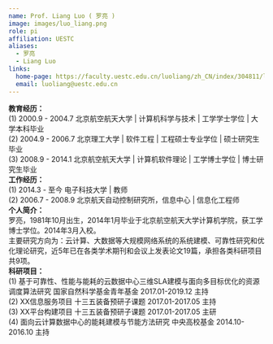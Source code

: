 ```yaml
---
name: Prof. Liang Luo ( 罗亮 )
image: images/luo_liang.png
role: pi
affiliation: UESTC
aliases:
  - 罗亮
  - Liang Luo
links:
  home-page: https://faculty.uestc.edu.cn/luoliang/zh_CN/index/304811/list/index.htm
  email: luoliang@uestc.edu.cn
---
```

<b>教育经历：</b><br>
(1) 2000.9 - 2004.7   北京航空航天大学  | 计算机科学与技术  | 工学学士学位  | 大学本科毕业<br>
(2) 2004.9 - 2006.7   北京理工大学  | 软件工程  | 工程硕士专业学位  | 硕士研究生毕业<br>
(3) 2008.9 - 2014.1   北京航空航天大学  | 计算机软件理论  | 工学博士学位  | 博士研究生毕业<br>
<b>工作经历：</b><br>
(1) 2014.3 - 至今   电子科技大学  | 教师<br>
(2) 2006.7 - 2008.9   北京航天自动控制研究所，信息中心  | 信息化工程师<br>
<b>个人简介：</b><br>
罗亮，1981年10月出生，2014年1月毕业于北京航空航天大学计算机学院，获工学博士学位。2014年3月入校。<br>
主要研究方向为：云计算、大数据等大规模网络系统的系统建模、可靠性研究和优化理论研究，近5年已在各类学术期刊和会议上发表论文19篇，承担各类科研项目共9项。<br>
<b>科研项目：</b><br>
(1) 基于可靠性、性能与能耗的云数据中心三维SLA建模与面向多目标优化的资源调度算法研究 国家自然科学基金青年基金 2017.01-2019.12 主持<br>
(2) XX信息服务项目 十三五装备预研子课题 2017.01-2017.05 主持<br>
(3) XX平台构建项目 十三五装备预研子课题 2017.01-2017.05 主研<br>
(4) 面向云计算数据中心的能耗建模与节能方法研究 中央高校基金 2014.10-2016.10 主持<br>
